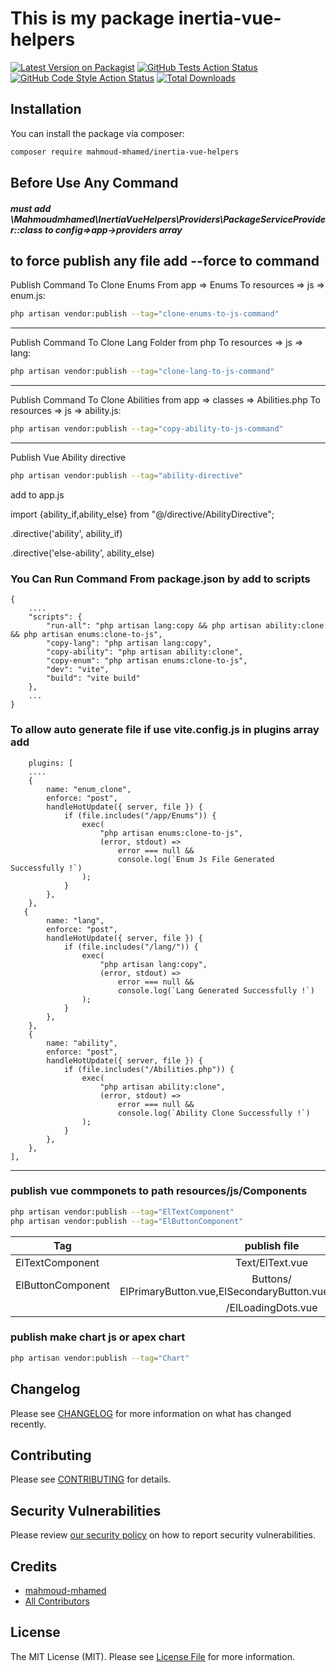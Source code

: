 # This is my package inertia-vue-helpers

[![Latest Version on Packagist](https://img.shields.io/packagist/v/mahmoud-mhamed/inertia-vue-helpers.svg?style=flat-square)](https://packagist.org/packages/mahmoud-mhamed/inertia-vue-helpers)
[![GitHub Tests Action Status](https://img.shields.io/github/actions/workflow/status/mahmoud-mhamed/inertia-vue-helpers/run-tests.yml?branch=main&label=tests&style=flat-square)](https://github.com/mahmoud-mhamed/inertia-vue-helpers/actions?query=workflow%3Arun-tests+branch%3Amain)
[![GitHub Code Style Action Status](https://img.shields.io/github/actions/workflow/status/mahmoud-mhamed/inertia-vue-helpers/fix-php-code-style-issues.yml?branch=main&label=code%20style&style=flat-square)](https://github.com/mahmoud-mhamed/inertia-vue-helpers/actions?query=workflow%3A"Fix+PHP+code+style+issues"+branch%3Amain)
[![Total Downloads](https://img.shields.io/packagist/dt/mahmoud-mhamed/inertia-vue-helpers.svg?style=flat-square)](https://packagist.org/packages/mahmoud-mhamed/inertia-vue-helpers)

[//]: # (This is where your description should go. Limit it to a paragraph or two. Consider adding a small example.)

## Installation

You can install the package via composer:

```bash
composer require mahmoud-mhamed/inertia-vue-helpers
```

## Before Use Any Command
##### must add \Mahmoudmhamed\InertiaVueHelpers\Providers\PackageServiceProvider::class to config=>app->providers array
to force publish any file add --force to command
---

Publish Command To Clone Enums From app => Enums To resources => js => enum.js:
```bash
php artisan vendor:publish --tag="clone-enums-to-js-command"
```
---

Publish Command To Clone Lang Folder from php To resources => js => lang:
```bash
php artisan vendor:publish --tag="clone-lang-to-js-command"
```
---

Publish Command To Clone Abilities from app => classes => Abilities.php To resources => js => ability.js:
```bash
php artisan vendor:publish --tag="copy-ability-to-js-command"
```
---

Publish Vue Ability directive
```bash
php artisan vendor:publish --tag="ability-directive"
```

add to app.js

import {ability_if,ability_else} from "@/directive/AbilityDirective";

.directive('ability', ability_if)

.directive('else-ability', ability_else)


### You Can Run Command From package.json by add to scripts
```
{
    ....
    "scripts": {
        "run-all": "php artisan lang:copy && php artisan ability:clone && php artisan enums:clone-to-js",
        "copy-lang": "php artisan lang:copy",
        "copy-ability": "php artisan ability:clone",
        "copy-enum": "php artisan enums:clone-to-js",
        "dev": "vite",
        "build": "vite build"
    },
    ...
}
```


### To allow auto generate file if use vite.config.js in plugins array add
```
    plugins: [
    ....
    {
        name: "enum_clone",
        enforce: "post",
        handleHotUpdate({ server, file }) {
            if (file.includes("/app/Enums")) {
                exec(
                    "php artisan enums:clone-to-js",
                    (error, stdout) =>
                        error === null &&
                        console.log(`Enum Js File Generated Successfully !`)
                );
            }
        },
    },
   {
        name: "lang",
        enforce: "post",
        handleHotUpdate({ server, file }) {
            if (file.includes("/lang/")) {
                exec(
                    "php artisan lang:copy",
                    (error, stdout) =>
                        error === null &&
                        console.log(`Lang Generated Successfully !`)
                );
            }
        },
    },
    {
        name: "ability",
        enforce: "post",
        handleHotUpdate({ server, file }) {
            if (file.includes("/Abilities.php")) {
                exec(
                    "php artisan ability:clone",
                    (error, stdout) =>
                        error === null &&
                        console.log(`Ability Clone Successfully !`)
                );
            }
        },
    },
],

```

---

### publish vue commponets  to path resources/js/Components
```bash
php artisan vendor:publish --tag="ElTextComponent"
php artisan vendor:publish --tag="ElButtonComponent"
```
| Tag               |                             publish file                              |  description |
|-------------------|:---------------------------------------------------------------------:|-------------:|
| ElTextComponent   |                            Text/ElText.vue                            |              |
| ElButtonComponent | Buttons/ ElPrimaryButton.vue,ElSecondaryButton.vue,ElSubmitButton.vue |              |
|                   |                          /ElLoadingDots.vue                           |              |

### publish make chart js or  apex chart
```bash
php artisan vendor:publish --tag="Chart"
```
## Changelog

Please see [CHANGELOG](CHANGELOG.md) for more information on what has changed recently.

## Contributing

Please see [CONTRIBUTING](CONTRIBUTING.md) for details.

## Security Vulnerabilities

Please review [our security policy](../../security/policy) on how to report security vulnerabilities.

## Credits

- [mahmoud-mhamed](https://github.com/mahmoud-mhamed)
- [All Contributors](../../contributors)

## License

The MIT License (MIT). Please see [License File](LICENSE.md) for more information.
